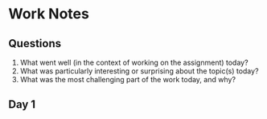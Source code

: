 # Work Notes

## Questions

1. What went well (in the context of working on the assignment) today?
2. What was particularly interesting or surprising about the topic(s) today?
3. What was the most challenging part of the work today, and why?

## Day 1

